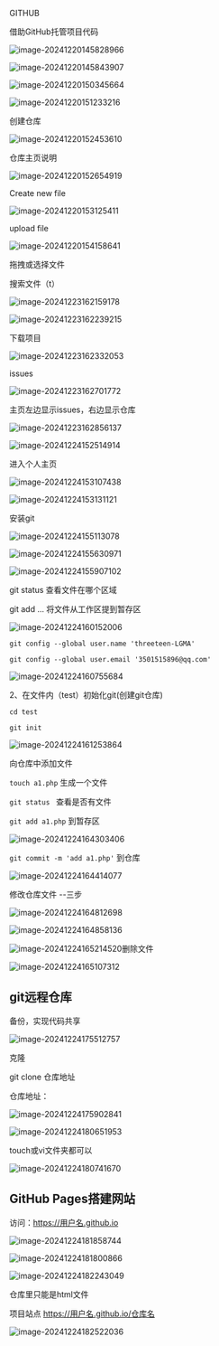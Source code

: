 GITHUB 

借助GitHub托管项目代码

![image-20241220145828966](C:\Users\18048461870\AppData\Roaming\Typora\typora-user-images\image-20241220145828966.png)

![image-20241220145843907](C:\Users\18048461870\AppData\Roaming\Typora\typora-user-images\image-20241220145843907.png)

![image-20241220150345664](C:\Users\18048461870\AppData\Roaming\Typora\typora-user-images\image-20241220150345664.png)

![image-20241220151233216](C:\Users\18048461870\AppData\Roaming\Typora\typora-user-images\image-20241220151233216.png)

创建仓库

![image-20241220152453610](C:\Users\18048461870\AppData\Roaming\Typora\typora-user-images\image-20241220152453610.png)

仓库主页说明

![image-20241220152654919](C:\Users\18048461870\AppData\Roaming\Typora\typora-user-images\image-20241220152654919.png)

Create new file

![image-20241220153125411](C:\Users\18048461870\AppData\Roaming\Typora\typora-user-images\image-20241220153125411.png)

upload file

![image-20241220154158641](C:\Users\18048461870\AppData\Roaming\Typora\typora-user-images\image-20241220154158641.png)

拖拽或选择文件

搜索文件（t）

![image-20241223162159178](C:\Users\18048461870\AppData\Roaming\Typora\typora-user-images\image-20241223162159178.png)

![image-20241223162239215](C:\Users\18048461870\AppData\Roaming\Typora\typora-user-images\image-20241223162239215.png)

下载项目

![image-20241223162332053](C:\Users\18048461870\AppData\Roaming\Typora\typora-user-images\image-20241223162332053.png)

issues

![image-20241223162701772](C:\Users\18048461870\AppData\Roaming\Typora\typora-user-images\image-20241223162701772.png)

主页左边显示issues，右边显示仓库

![image-20241223162856137](C:\Users\18048461870\AppData\Roaming\Typora\typora-user-images\image-20241223162856137.png)

![image-20241224152514914](C:\Users\18048461870\AppData\Roaming\Typora\typora-user-images\image-20241224152514914.png)

进入个人主页

![image-20241224153107438](C:\Users\18048461870\AppData\Roaming\Typora\typora-user-images\image-20241224153107438.png)

![image-20241224153131121](C:\Users\18048461870\AppData\Roaming\Typora\typora-user-images\image-20241224153131121.png)

安装git

![image-20241224155113078](C:\Users\18048461870\AppData\Roaming\Typora\typora-user-images\image-20241224155113078.png)

![image-20241224155630971](C:\Users\18048461870\AppData\Roaming\Typora\typora-user-images\image-20241224155630971.png)

![image-20241224155907102](C:\Users\18048461870\AppData\Roaming\Typora\typora-user-images\image-20241224155907102.png)

git status 查看文件在哪个区域

git add ... 将文件从工作区提到暂存区

![image-20241224160152006](C:\Users\18048461870\AppData\Roaming\Typora\typora-user-images\image-20241224160152006.png)

`git config --global user.name 'threeteen-LGMA'`

`git config --global user.email '3501515896@qq.com'`

![image-20241224160755684](C:\Users\18048461870\AppData\Roaming\Typora\typora-user-images\image-20241224160755684.png)

2、在文件内（test）初始化git(创建git仓库)

`cd test`

`git init`

![image-20241224161253864](C:\Users\18048461870\AppData\Roaming\Typora\typora-user-images\image-20241224161253864.png)

向仓库中添加文件

`touch a1.php`     生成一个文件

`git status `   查看是否有文件

`git add a1.php`  到暂存区

![image-20241224164303406](C:\Users\18048461870\AppData\Roaming\Typora\typora-user-images\image-20241224164303406.png)

`git commit -m 'add a1.php'`   到仓库

![image-20241224164414077](C:\Users\18048461870\AppData\Roaming\Typora\typora-user-images\image-20241224164414077.png)

修改仓库文件  --三步

![image-20241224164812698](C:\Users\18048461870\AppData\Roaming\Typora\typora-user-images\image-20241224164812698.png)

![image-20241224164858136](C:\Users\18048461870\AppData\Roaming\Typora\typora-user-images\image-20241224164858136.png)

![image-20241224165214520](C:\Users\18048461870\AppData\Roaming\Typora\typora-user-images\image-20241224165214520.png)删除文件

![image-20241224165107312](C:\Users\18048461870\AppData\Roaming\Typora\typora-user-images\image-20241224165107312.png)

## git远程仓库

备份，实现代码共享

![image-20241224175512757](C:\Users\18048461870\AppData\Roaming\Typora\typora-user-images\image-20241224175512757.png)

克隆

git clone 仓库地址

仓库地址：

![image-20241224175902841](C:\Users\18048461870\AppData\Roaming\Typora\typora-user-images\image-20241224175902841.png)

![image-20241224180651953](C:\Users\18048461870\AppData\Roaming\Typora\typora-user-images\image-20241224180651953.png)

touch或vi文件夹都可以

![image-20241224180741670](C:\Users\18048461870\AppData\Roaming\Typora\typora-user-images\image-20241224180741670.png)

## GitHub Pages搭建网站

访问：https://用户名.github.io

![image-20241224181858744](C:\Users\18048461870\AppData\Roaming\Typora\typora-user-images\image-20241224181858744.png)

![image-20241224181800866](C:\Users\18048461870\AppData\Roaming\Typora\typora-user-images\image-20241224181800866.png)

![image-20241224182243049](C:\Users\18048461870\AppData\Roaming\Typora\typora-user-images\image-20241224182243049.png)

仓库里只能是html文件

项目站点  https://用户名.github.io/仓库名

![image-20241224182522036](C:\Users\18048461870\AppData\Roaming\Typora\typora-user-images\image-20241224182522036.png)

